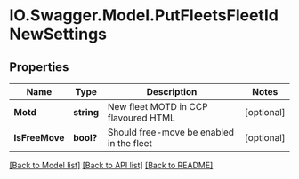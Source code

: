 # IO.Swagger.Model.PutFleetsFleetIdNewSettings
## Properties

Name | Type | Description | Notes
------------ | ------------- | ------------- | -------------
**Motd** | **string** | New fleet MOTD in CCP flavoured HTML | [optional] 
**IsFreeMove** | **bool?** | Should free-move be enabled in the fleet | [optional] 

[[Back to Model list]](../README.md#documentation-for-models) [[Back to API list]](../README.md#documentation-for-api-endpoints) [[Back to README]](../README.md)

